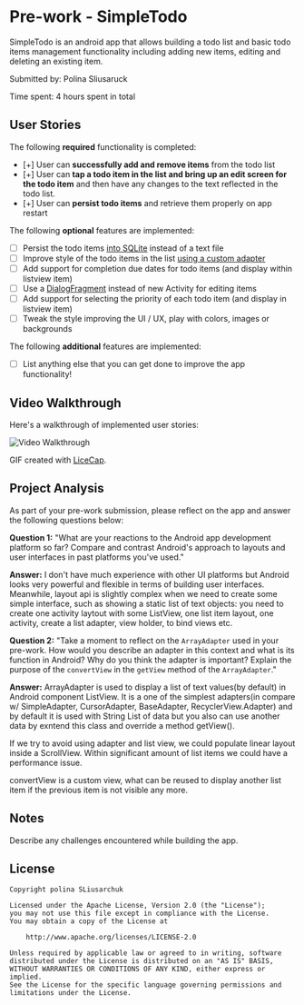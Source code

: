 # Pre-work - SimpleTodo

SimpleTodo is an android app that allows building a todo list and basic todo items management functionality including adding new items, editing and deleting an existing item.

Submitted by: Polina Sliusaruck

Time spent: 4 hours spent in total

## User Stories

The following **required** functionality is completed:

* [+] User can **successfully add and remove items** from the todo list
* [+] User can **tap a todo item in the list and bring up an edit screen for the todo item** and then have any changes to the text reflected in the todo list.
* [+] User can **persist todo items** and retrieve them properly on app restart

The following **optional** features are implemented:

* [ ] Persist the todo items [into SQLite](http://guides.codepath.com/android/Persisting-Data-to-the-Device#sqlite) instead of a text file
* [ ] Improve style of the todo items in the list [using a custom adapter](http://guides.codepath.com/android/Using-an-ArrayAdapter-with-ListView)
* [ ] Add support for completion due dates for todo items (and display within listview item)
* [ ] Use a [DialogFragment](http://guides.codepath.com/android/Using-DialogFragment) instead of new Activity for editing items
* [ ] Add support for selecting the priority of each todo item (and display in listview item)
* [ ] Tweak the style improving the UI / UX, play with colors, images or backgrounds

The following **additional** features are implemented:

* [ ] List anything else that you can get done to improve the app functionality!

## Video Walkthrough

Here's a walkthrough of implemented user stories:

<img src='http://i.imgur.com/link/to/your/gif/file.gif' title='Video Walkthrough' width='' alt='Video Walkthrough' />

GIF created with [LiceCap](http://www.cockos.com/licecap/).

## Project Analysis

As part of your pre-work submission, please reflect on the app and answer the following questions below:

**Question 1:** "What are your reactions to the Android app development platform so far? Compare and contrast Android's approach to layouts and user interfaces in past platforms you've used."

**Answer:** I don't have much experience with other UI platforms but Android looks very powerful and flexible in terms of building user interfaces. Meanwhile, layout api is slightly complex when we need to create some simple interface, such as showing a static list of text objects: you need to create one activity laytout with some ListView, one list item layout, one activity, create a list adapter, view holder, to bind views etc.

**Question 2:** "Take a moment to reflect on the `ArrayAdapter` used in your pre-work. How would you describe an adapter in this context and what is its function in Android? Why do you think the adapter is important? Explain the purpose of the `convertView` in the `getView` method of the `ArrayAdapter`."

**Answer:** ArrayAdapter is used to display a list of text values(by default) in Android component ListView. It is a one of the simplest adapters(in compare w/ SimpleAdapter, CursorAdapter, BaseAdapter, RecyclerView.Adapter) and by default it is used with String List of data but you also can use another data by  exntend this class and override a method getView().

If we try to avoid using adapter and list view, we could populate linear layout inside a ScrollView. Within significant amount of list items we could have a performance issue. 

convertView is a custom view, what can be reused to display another list item if the previous item is not visible any more.

## Notes

Describe any challenges encountered while building the app.

## License

    Copyright polina SLiusarchuk

    Licensed under the Apache License, Version 2.0 (the "License");
    you may not use this file except in compliance with the License.
    You may obtain a copy of the License at

        http://www.apache.org/licenses/LICENSE-2.0

    Unless required by applicable law or agreed to in writing, software
    distributed under the License is distributed on an "AS IS" BASIS,
    WITHOUT WARRANTIES OR CONDITIONS OF ANY KIND, either express or implied.
    See the License for the specific language governing permissions and
    limitations under the License.
